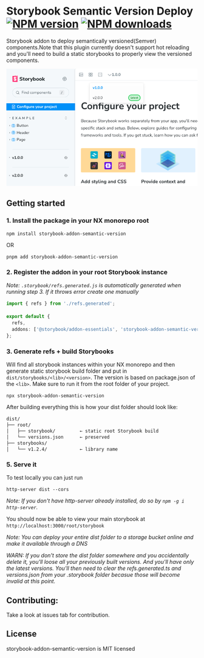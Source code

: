 # Storybook Semantic Version Deploy [![NPM version](https://img.shields.io/npm/v/storybook-addon-semantic-version.svg?style=flat)](https://npmjs.com/package/storybook-addon-semantic-version) [![NPM downloads](https://img.shields.io/npm/dm/storybook-addon-semantic-version.svg?style=flat)](https://npmjs.com/package/storybook-addon-semantic-version)

Storybook addon to deploy semantically versioned(Semver) components.Note that this plugin currently doesn't support hot reloading and you'll need to build a static storybooks to properly view the versioned components.

![screenshot](./assets/screenshot.png)

## Getting started

### 1. Install the package in your NX monorepo root

```shell
npm install storybook-addon-semantic-version
```

OR

```shell
pnpm add storybook-addon-semantic-version
```

### 2. Register the addon in your root Storybook instance

_Note: `.storybook/refs.generated.js` is automatically generated when running step 3. If it throws error create one manually_

```typescript
import { refs } from './refs.generated';

export default {
  refs,
  addons: ['@storybook/addon-essentials', 'storybook-addon-semantic-version'],
};
```

### 3. Generate refs + build Storybooks

Will find all storybook instances within your NX monorepo and then generate static storybook build folder and put in `dist/storybooks/<lib>/<version>`. The version is based on package.json of the `<lib>`. Make sure to run it from the root folder of your project.

```shell
npx storybook-addon-semantic-version
```

After building everything this is how your dist folder should look like:

```
dist/
├── root/
│   ├── storybook/         ← static root Storybook build
│   └── versions.json      ← preserved
├── storybooks/
│   └── v1.2.4/            ← library name
```

### 5. Serve it

To test locally you can just run

```shell
http-server dist --cors
```

_Note: If you don't have http-server already installed, do so by `npm -g i http-server`._

You should now be able to view your main storybook at `http://localhost:3000/root/storybook`

_Note: You can deploy your entire dist folder to a storage bucket online and make it available through a DNS_

_WARN: If you don't store the dist folder somewhere and you accidentally delete it, you'll loose all your previously built versions. And you'll have only the latest versions. You'll then need to clear the refs.generated.ts and versions.json from your .storybook folder becasue those will become invalid at this point._

## Contributing:

Take a look at issues tab for contribution.

## License

storybook-addon-semantic-version is MIT licensed
